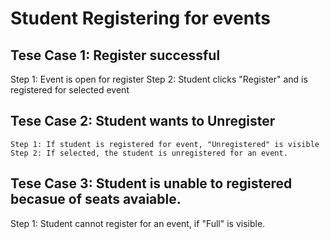 # Student Registering for events

## Tese Case 1: Register successful
  Step 1: Event is open for register
  Step 2: Student clicks "Register" and is registered for selected event

## Tese Case 2: Student wants to Unregister
    Step 1: If student is registered for event, "Unregistered" is visible
    Step 2: If selected, the student is unregistered for an event.

## Tese Case 3: Student is unable to registered becasue of seats avaiable.
  Step 1: Student cannot register for an event, if "Full" is visible.



